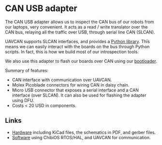 # CAN USB adapter

The CAN USB adapter allows us to inspect the CAN bus of our robots from our laptops, very convenient.
It acts as a read / write translator over the CAN bus, relaying all the traffic over USB, through serial line CAN (SLCAN).

UAVCAN supports SLCAN interfaces, and provides a [Python library](https://github.com/UAVCAN/pyuavcan).
This means we can easily interact with the boards on the bus through Python scripts.
In fact, this is how we build most of our introspection tools.

We also use this adapter to flash our boards over CAN using our [bootloader](https://github.com/cvra/can-bootloader).

Summary of features:

- CAN interface with communication over UAVCAN.
- Molex Picoblade connectors for wiring CAN in daisy chain.
- Micro USB connector that exposes a serial interface and a CAN interface (over SLCAN). It can also be used for flashing the adapter using DFU.
- Costs < 20 USD in components.

## Links
- [Hardware](https://github.com/cvra/CAN-USB-dongle) including KiCad files, the schematics in PDF, and gerber files.
- [Software](https://github.com/cvra/CAN-USB-dongle-fw) using ChibiOS RTOS/HAL, and UAVCAN for communication.
